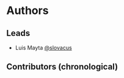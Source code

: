 <!-- Space: ZshFlutter -->
<!-- Title: Authors -->

# Authors

## Leads

- Luis Mayta [@slovacus](https://github.com/luismayta)

## Contributors (chronological)
